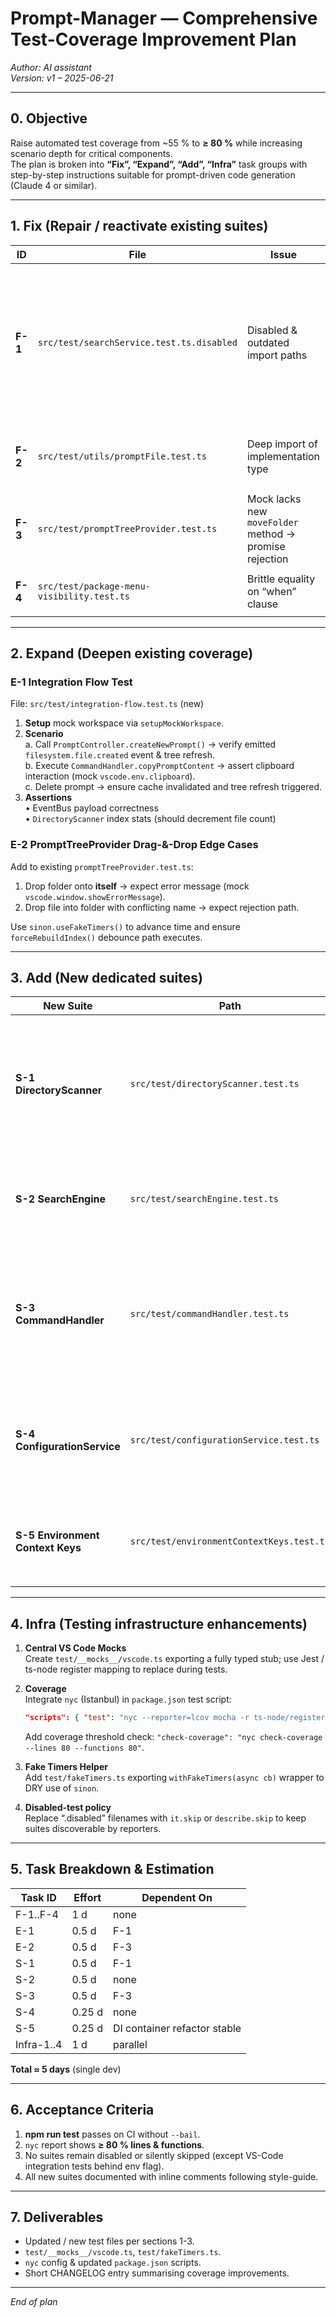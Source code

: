 # Prompt-Manager — Comprehensive Test-Coverage Improvement Plan  
*Author: AI assistant*  
*Version: v1 – 2025-06-21*

---

## 0. Objective

Raise automated test coverage from ~55 % to **≥ 80 %** while increasing scenario depth for critical components.  
The plan is broken into **“Fix”, “Expand”, “Add”, “Infra”** task groups with step-by-step instructions suitable for prompt-driven code generation (Claude 4 or similar).

---

## 1. Fix (Repair / reactivate existing suites)

| ID | File | Issue | Actions |
|----|------|-------|---------|
| **F-1** | `src/test/searchService.test.ts.disabled` | Disabled & outdated import paths | 1. Rename to `searchService.test.ts` (remove “.disabled”).<br>2. Update imports:<br>&nbsp;&nbsp;• `../fileManager` → `@features/prompt-manager/data/fileManager`<br>&nbsp;&nbsp;• `../searchService` → `@features/search/services/searchService`<br>&nbsp;&nbsp;• `../searchPanelProvider` → `@features/search/ui/SearchPanelProvider`<br>3. Update helper path to `@test/helpers`.<br>4. Ensure `setupMockWorkspace` returns correct mocked `vscode.workspace`.<br>5. Run `npm test` to verify re-activation. |
| **F-2** | `src/test/utils/promptFile.test.ts` | Deep import of implementation type | Replace<br>`import { PromptFile } from "../../core/DirectoryScanner";`<br>with<br>`import { PromptFile } from "@root/scanner/types";` |
| **F-3** | `src/test/promptTreeProvider.test.ts` | Mock lacks new `moveFolder` method → promise rejection | Add stub to `mockFileSystemManager`:<br>```ts\nmoveFolder: () => Promise.resolve(),\n``` |
| **F-4** | `src/test/package-menu-visibility.test.ts` | Brittle equality on “when” clause | Change assertion to *contains* required tokens instead of strict equality.<br>```ts\nassert.match(askAiMenuItem.when, /promptManager\\.isVSCode/);\n``` |

---

## 2. Expand (Deepen existing coverage)

### E-1 Integration Flow Test
File: `src/test/integration-flow.test.ts` (new)

1. **Setup** mock workspace via `setupMockWorkspace`.  
2. **Scenario**  
   a. Call `PromptController.createNewPrompt()` → verify emitted `filesystem.file.created` event & tree refresh.  
   b. Execute `CommandHandler.copyPromptContent` → assert clipboard interaction (mock `vscode.env.clipboard`).  
   c. Delete prompt → ensure cache invalidated and tree refresh triggered.  
3. **Assertions**  
   • EventBus payload correctness  
   • `DirectoryScanner` index stats (should decrement file count)  

### E-2 PromptTreeProvider Drag-&-Drop Edge Cases
Add to existing `promptTreeProvider.test.ts`:

1. Drop folder onto **itself** → expect error message (mock `vscode.window.showErrorMessage`).  
2. Drop file into folder with conflicting name → expect rejection path.

Use `sinon.useFakeTimers()` to advance time and ensure `forceRebuildIndex()` debounce path executes.

---

## 3. Add (New dedicated suites)

| New Suite | Path | Focus & Key Cases |
|-----------|------|-------------------|
| **S-1 DirectoryScanner** | `src/test/directoryScanner.test.ts` | • Verify `scanPrompts()` hierarchy ✓<br>• Respect `excludePatterns`, `maxDepth` ✓<br>• `IndexCache` debounce: invalidate → await → index rebuild ✓ (use fake timers) |
| **S-2 SearchEngine** | `src/test/searchEngine.test.ts` | Pure algorithmic tests (no FS):<br>• Exact vs fuzzy, threshold, wildcard<br>• Case sensitivity<br>• Score ordering & snippet extraction |
| **S-3 CommandHandler** | `src/test/commandHandler.test.ts` | Mock `PromptController` + `vscode` commands:<br>• Each registered command fires correct controller method<br>• Error handling path (controller throws) shows `showErrorMessage` |
| **S-4 ConfigurationService** | `src/test/configurationService.test.ts` | • Emits `config.changed` event on VS Code configuration update<br>• DEBUG_LOGGING toggle actually sets flag in `log` module (spy) |
| **S-5 Environment Context Keys** | `src/test/environmentContextKeys.test.ts` | Pass fake `EnvironmentDetector` implementations into `activate()` and assert VS Code context keys via `setContext` spy. |

---

## 4. Infra (Testing infrastructure enhancements)

1. **Central VS Code Mocks**  
   Create `test/__mocks__/vscode.ts` exporting a fully typed stub; use Jest / ts-node register mapping to replace during tests.

2. **Coverage**  
   Integrate `nyc` (Istanbul) in `package.json` test script:  
   ```json
   "scripts": { "test": "nyc --reporter=lcov mocha -r ts-node/register src/test/**/*.test.ts" }
   ```
   Add coverage threshold check: `"check-coverage": "nyc check-coverage --lines 80 --functions 80"`.

3. **Fake Timers Helper**  
   Add `test/fakeTimers.ts` exporting `withFakeTimers(async cb)` wrapper to DRY use of `sinon`.

4. **Disabled-test policy**  
   Replace “.disabled” filenames with `it.skip` or `describe.skip` to keep suites discoverable by reporters.

---

## 5. Task Breakdown & Estimation

| Task ID | Effort | Dependent On |
|---------|--------|--------------|
| F-1..F-4 | 1 d | none |
| E-1 | 0.5 d | F-1 |
| E-2 | 0.5 d | F-3 |
| S-1 | 0.5 d | F-1 |
| S-2 | 0.5 d | none |
| S-3 | 0.5 d | F-3 |
| S-4 | 0.25 d | none |
| S-5 | 0.25 d | DI container refactor stable |
| Infra-1..4 | 1 d | parallel |

**Total ≈ 5 days** (single dev)  

---

## 6. Acceptance Criteria

1. **npm run test** passes on CI without `--bail`.  
2. `nyc` report shows **≥ 80 % lines & functions**.  
3. No suites remain disabled or silently skipped (except VS-Code integration tests behind env flag).  
4. All new suites documented with inline comments following style-guide.

---

## 7. Deliverables

- Updated / new test files per sections 1-3.  
- `test/__mocks__/vscode.ts`, `test/fakeTimers.ts`.  
- `nyc` config & updated `package.json` scripts.  
- Short CHANGELOG entry summarising coverage improvements.

---

*End of plan*